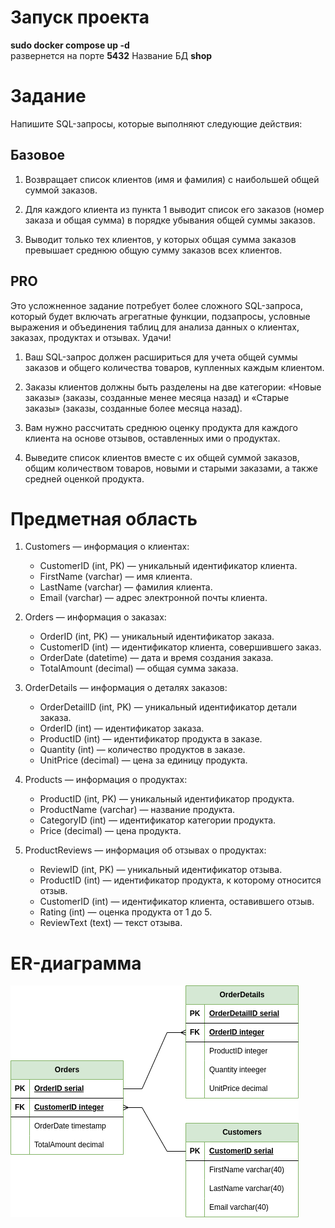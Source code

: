 # Запуск проекта
**sudo docker compose up -d** <br>
развернется на порте **5432**
Название БД **shop** 
 

# Задание 
Напишите SQL-запросы, которые выполняют следующие действия:
## Базовое
1. Возвращает список клиентов (имя и фамилия) с наибольшей общей суммой заказов.

2. Для каждого клиента из пункта 1 выводит список его заказов (номер заказа и общая сумма) в порядке убывания общей суммы заказов.

3. Выводит только тех клиентов, у которых общая сумма заказов превышает среднюю общую сумму заказов всех клиентов.

## PRO
Это усложненное задание потребует более сложного SQL-запроса, который будет включать агрегатные функции, подзапросы, условные выражения и объединения таблиц для анализа данных о клиентах, заказах, продуктах и отзывах. Удачи! <br>

1. Ваш SQL-запрос должен расшириться для учета общей суммы заказов и общего количества товаров, купленных каждым клиентом.

2. Заказы клиентов должны быть разделены на две категории: «Новые заказы» (заказы, созданные менее месяца назад) и «Старые заказы» (заказы, созданные более месяца назад).

3. Вам нужно рассчитать среднюю оценку продукта для каждого клиента на основе отзывов, оставленных ими о продуктах.

4. Выведите список клиентов вместе с их общей суммой заказов, общим количеством товаров, новыми и старыми заказами, а также средней оценкой продукта.


# Предметная область
1. Customers — информация о клиентах:
   - CustomerID (int, PK) — уникальный идентификатор клиента.
   - FirstName (varchar) — имя клиента.
   - LastName (varchar) — фамилия клиента.
   - Email (varchar) — адрес электронной почты клиента.

2. Orders — информация о заказах:
   - OrderID (int, PK) — уникальный идентификатор заказа.
   - CustomerID (int) — идентификатор клиента, совершившего заказ.
   - OrderDate (datetime) — дата и время создания заказа.
   - TotalAmount (decimal) — общая сумма заказа.

3. OrderDetails — информация о деталях заказов:
    - OrderDetailID (int, PK) — уникальный идентификатор детали заказа.
    - OrderID (int) — идентификатор заказа.
    - ProductID (int) — идентификатор продукта в заказе.
    - Quantity (int) — количество продуктов в заказе.
    - UnitPrice (decimal) — цена за единицу продукта.

4. Products — информация о продуктах:
    - ProductID (int, PK) — уникальный идентификатор продукта.
    - ProductName (varchar) — название продукта.
    - CategoryID (int) — идентификатор категории продукта.
    - Price (decimal) — цена продукта.

5. ProductReviews — информация об отзывах о продуктах:
    - ReviewID (int, PK) — уникальный идентификатор отзыва.
    - ProductID (int) — идентификатор продукта, к которому относится отзыв.
    - CustomerID (int) — идентификатор клиента, оставившего отзыв.
    - Rating (int) — оценка продукта от 1 до 5.
    - ReviewText (text) — текст отзыва.

# ER-диаграмма
![er diagramm](/2_3_homework/er-diagram/er-shop-diagram.drawio.png)


